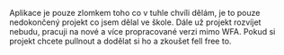 Aplikace je pouze zlomkem toho co v tuhle chvíli dělám, je to pouze nedokončený projekt co jsem dělal ve škole.
Dále už projekt rozvíjet nebudu, pracuji na nové a více propracované verzi mimo WFA.
Pokud si projekt chcete pullnout a dodělat si ho a zkoušet fell free to.
